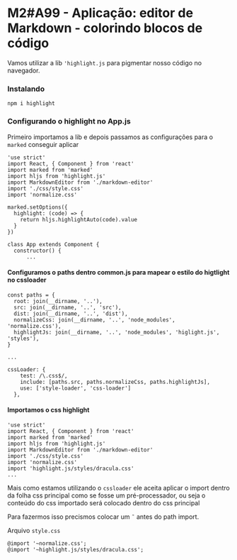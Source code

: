 # M2#A99 - Aplicação: editor de Markdown - colorindo blocos de código

Vamos utilizar a lib `'highlight.js` para pigmentar nosso código no navegador.

### Instalando

```
npm i highlight
```

### Configurando o highlight no App.js
Primeiro importamos a lib e depois passamos as configurações para o `marked` conseguir aplicar

```
'use strict'
import React, { Component } from 'react'
import marked from 'marked'
import hljs from 'highlight.js'
import MarkdownEditor from './markdown-editor'
import './css/style.css'
import 'normalize.css'

marked.setOptions({
  highlight: (code) => {
    return hljs.highlightAuto(code).value
  }
})

class App extends Component {
  constructor() {
      ...
```

#### Configuramos o paths dentro common.js para mapear o estilo do higtlight no cssloader
```
const paths = {
  root: join(__dirname, '..'),
  src: join(__dirname, '..', 'src'),
  dist: join(__dirname, '..', 'dist'),
  normalizeCss: join(__dirname, '..', 'node_modules', 'normalize.css'),
  highlightJs: join(__dirname, '..', 'node_modules', 'higlight.js', 'styles'),
}

...

cssLoader: {
    test: /\.css$/,
    include: [paths.src, paths.normalizeCss, paths.highlightJs],
    use: ['style-loader', 'css-loader']
  },
```



#### Importamos o css highlight
```
'use strict'
import React, { Component } from 'react'
import marked from 'marked'
import hljs from 'highlight.js'
import MarkdownEditor from './markdown-editor'
import './css/style.css'
import 'normalize.css'
import 'highlight.js/styles/dracula.css'
...
```

Mais como estamos utilizando o `cssloader` ele aceita aplicar o import dentro da folha css principal como se fosse um pré-processador, ou seja o conteúdo do css importado será colocado dentro do css principal

Para fazermos isso precismos colocar um `˜` antes do path import.

Arquivo `style.css`
```
@import '~normalize.css';
@import '~highlight.js/styles/dracula.css';
```



